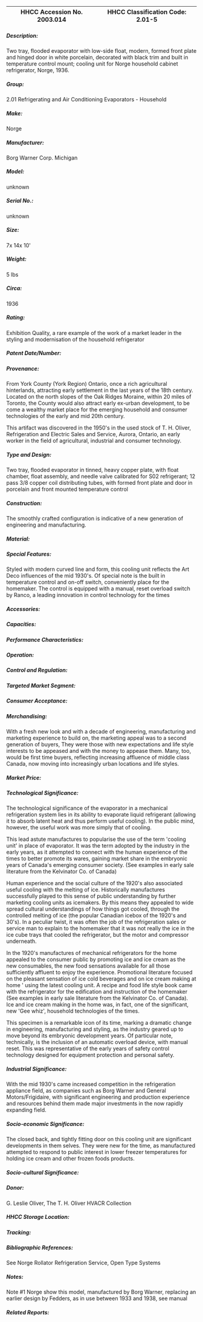 | **HHCC Accession No. 2003.014** |**HHCC Classification Code:  2.01-5**|
| ----------- | ----------- |
##### Description:
Two tray, flooded evaporator with low-side float, modern, formed front plate and hinged door in white porcelain, decorated with black trim and built in temperature control mount; cooling unit for Norge household cabinet refrigerator, Norge, 1936.
##### Group:
2.01 Refrigerating and Air Conditioning Evaporators - Household

##### Make:
Norge

##### Manufacturer:
Borg Warner Corp. Michigan

##### Model:
unknown

##### Serial No.:
unknown

##### Size:
7x 14x 10'

##### Weight:
5 lbs

##### Circa:
1936

##### Rating:
Exhibition Quality, a rare example of the work of a market leader in the styling and modernisation of the household refrigerator

##### Patent Date/Number:


##### Provenance:
From York County (York Region) Ontario, once a rich agricultural hinterlands, attracting early settlement in the last years of the 18th century. Located on the north slopes of the Oak Ridges Moraine, within 20 miles of Toronto, the County would also attract early ex-urban development, to be come a wealthy market place for the emerging household and consumer technologies of the early and mid 20th century. 

This artifact was discovered in the 1950's in the used stock of T. H. Oliver, Refrigeration and Electric Sales and Service, Aurora, Ontario, an early worker in the field of agricultural, industrial and consumer technology.

##### Type and Design:
Two tray, flooded evaporator in tinned, heavy copper plate, with float chamber, float assembly, and needle valve calibrated for S02 refrigerant; 12 pass 3/8 copper coil distributing tubes, with formed front plate and door in porcelain and front mounted temperature control

##### Construction:
The smoothly crafted configuration is indicative of a new generation of engineering and manufacturing.

##### Material:


##### Special Features:
Styled with modern curved line and form, this cooling unit reflects the Art Deco influences of the mid 1930's.  Of special note is the built in temperature control and on-off switch, conveniently place for the homemaker. The control is equipped with a manual, reset overload switch by Ranco, a leading innovation in control technology for the times

##### Accessories:


##### Capacities:


##### Performance Characteristics:


##### Operation:


##### Control and Regulation:


##### Targeted Market Segment:


##### Consumer Acceptance:


##### Merchandising:
With a fresh new look and with a decade of engineering, manufacturing and marketing experience to build on, the marketing appeal was to a second generation of buyers, They were those with new expectations and life style interests to be appeased and with the money to appease them. Many, too, would be first time buyers, reflecting increasing affluence of middle class Canada, now moving into increasingly urban locations and life styles.

##### Market Price:


##### Technological Significance:
The technological significance of the evaporator in a mechanical refrigeration system lies in its ability to evaporate liquid refrigerant (allowing it to absorb latent heat and thus perform useful cooling). In the public mind, however, the useful work was more simply that of cooling. 

This lead astute manufactures to popularise the use of the term 'cooling unit' in place of evaporator. It was the term adopted by the industry in the early years, as it attempted to connect with the human experience of the times to better promote its wares, gaining market share in the embryonic years of Canada's emerging consumer society. (See examples in early sale literature from the Kelvinator Co. of Canada) 

Human experience and the social culture of the 1920's also associated useful cooling with the melting of ice. Historically manufactures successfully played to this sense of public understanding by further marketing cooling units as icemakers. By this means they appealed to wide spread cultural understandings of how things got cooled, through the controlled melting of ice (the popular Canadian icebox of the 1920's and 30's). In a peculiar twist, it was often the job of the refrigeration sales or service man to explain to the homemaker that it was not really the ice in the ice cube trays that cooled the refrigerator, but the motor and compressor underneath. 

In the 1920's manufactures of mechanical refrigerators for the home appealed to the consumer public by promoting ice and ice cream as the new consumables, the new food sensations available for all those sufficiently affluent to enjoy the experience. Promotional literature focused on the pleasant sensation of ice cold beverages and on ice cream making at home ' using the latest cooling unit. A recipe and food life style book came with the refrigerator for the edification and instruction of the homemaker (See examples in early sale literature from the Kelvinator Co. of Canada). Ice and ice cream making in the home was, in fact, one of the significant, new 'Gee whiz', household technologies of the times. 

This specimen is a remarkable icon of its time, marking a dramatic change in engineering, manufacturing and styling, as the industry geared up to move beyond its embryonic development years. Of particular note, technically, is the inclusion of an automatic overload device, with manual reset. This was representative of the early years of safety control technology designed for equipment protection and personal safety.

##### Industrial Significance:
With the mid 1930's came increased competition in the refrigeration appliance field, as companies such as Borg Warner and General Motors/Frigidaire, with significant engineering and production experience and resources behind them made major investments in the now rapidly expanding field.

##### Socio-economic Significance:
The closed back, and tightly fitting door on this cooling unit are significant developments in them selves. They were new for the time, as manufactured attempted to respond to public interest in lower freezer temperatures for holding ice cream and other frozen foods products.

##### Socio-cultural Significance:


##### Donor:
G. Leslie Oliver, The T. H. Oliver HVACR Collection

##### HHCC Storage Location:


##### Tracking:


##### Bibliographic References:
See Norge Rollator Refrigeration Service, Open Type Systems

##### Notes:
Note #1 Norge show this model, manufactured by Borg Warner, replacing an earlier design by Fedders, as in use between 1933 and 1938, see manual

##### Related Reports:

